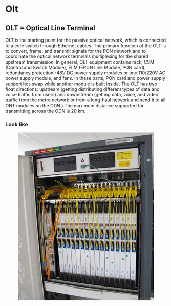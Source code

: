 # Olt
## OLT = Optical Line Terminal

OLT is the starting point for the passive optical network, which is connected to a core switch through Ethernet cables. The primary function of the OLT is to convert, frame, and transmit signals for the PON network and to coordinate the optical network terminals multiplexing for the shared upstream transmission. In general, OLT equipment contains rack, CSM (Control and Switch Module), ELM (EPON Link Module, PON card), redundancy protection -48V DC power supply modules or one 110/220V AC power supply module, and fans. In these parts, PON card and power supply support hot-swap while another module is built inside. The OLT has two float directions: upstream (getting distributing different types of data and voice traffic from users) and downstream (getting data, voice, and video traffic from the metro network or from a long-haul network and send it to all ONT modules on the ODN.) The maximum distance supported for transmitting across the ODN is 20 km.

### Look like
<figure>
  <img src ="../image/olt.jpg" />
</figure>
